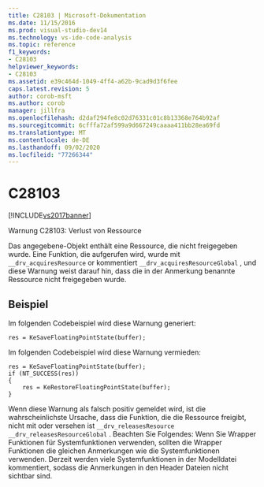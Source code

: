 ```yaml
---
title: C28103 | Microsoft-Dokumentation
ms.date: 11/15/2016
ms.prod: visual-studio-dev14
ms.technology: vs-ide-code-analysis
ms.topic: reference
f1_keywords:
- C28103
helpviewer_keywords:
- C28103
ms.assetid: e39c464d-1049-4ff4-a62b-9cad9d3f6fee
caps.latest.revision: 5
author: corob-msft
ms.author: corob
manager: jillfra
ms.openlocfilehash: d2daf294fe8c02d76331c01c8b13368e764b92af
ms.sourcegitcommit: 6cfffa72af599a9d667249caaaa411bb28ea69fd
ms.translationtype: MT
ms.contentlocale: de-DE
ms.lasthandoff: 09/02/2020
ms.locfileid: "77266344"
---
```

# <a name="c28103"></a>C28103
[!INCLUDE[vs2017banner](../includes/vs2017banner.md)]

Warnung C28103: Verlust von Ressource  
  
 Das angegebene-Objekt enthält eine Ressource, die nicht freigegeben wurde. Eine Funktion, die aufgerufen wird, wurde mit `__drv_acquiresResource` or kommentiert `__drv_acquiresResourceGlobal` , und diese Warnung weist darauf hin, dass die in der Anmerkung benannte Ressource nicht freigegeben wurde.  
  
## <a name="example"></a>Beispiel  
 Im folgenden Codebeispiel wird diese Warnung generiert:  
  
```  
res = KeSaveFloatingPointState(buffer);  
```  
  
 Im folgenden Codebeispiel wird diese Warnung vermieden:  
  
```  
res = KeSaveFloatingPointState(buffer);  
if (NT_SUCCESS(res))  
{  
    res = KeRestoreFloatingPointState(buffer);  
}  
```  
  
 Wenn diese Warnung als falsch positiv gemeldet wird, ist die wahrscheinlichste Ursache, dass die Funktion, die die Ressource freigibt, nicht mit oder versehen ist `__drv_releasesResource` `__drv_releasesResourceGlobal` . Beachten Sie Folgendes: Wenn Sie Wrapper Funktionen für Systemfunktionen verwenden, sollten die Wrapper Funktionen die gleichen Anmerkungen wie die Systemfunktionen verwenden. Derzeit werden viele Systemfunktionen in der Modelldatei kommentiert, sodass die Anmerkungen in den Header Dateien nicht sichtbar sind.
